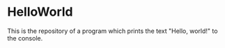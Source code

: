 # HelloWorld
This is the repository of a program which prints the text "Hello, world!" to the console.
